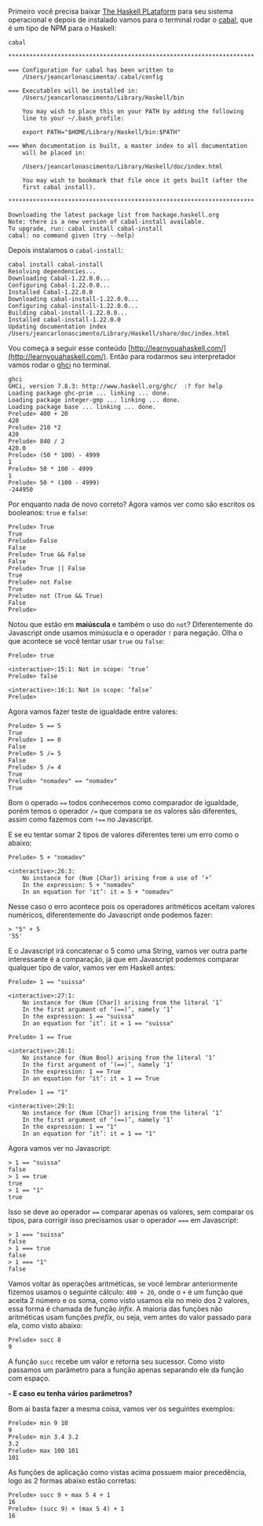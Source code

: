 Primeiro você precisa baixar [The Haskell PLataform](https://www.haskell.org/platform/) para seu sistema operacional e depois de instalado vamos para o terminal rodar o [cabal](https://www.haskell.org/cabal/), que é um tipo de NPM para o Haskell:
 
```
cabal

**********************************************************************

=== Configuration for cabal has been written to
    /Users/jeancarlonascimento/.cabal/config

=== Executables will be installed in:
    /Users/jeancarlonascimento/Library/Haskell/bin

    You may wish to place this on your PATH by adding the following
    line to your ~/.bash_profile:

    export PATH="$HOME/Library/Haskell/bin:$PATH"

=== When documentation is built, a master index to all documentation
    will be placed in:

    /Users/jeancarlonascimento/Library/Haskell/doc/index.html

    You may wish to bookmark that file once it gets built (after the
    first cabal install).

**********************************************************************

Downloading the latest package list from hackage.haskell.org
Note: there is a new version of cabal-install available.
To upgrade, run: cabal install cabal-install
cabal: no command given (try --help)

```

Depois instalamos o `cabal-install`:

```
cabal install cabal-install
Resolving dependencies...
Downloading Cabal-1.22.0.0...
Configuring Cabal-1.22.0.0...
Installed Cabal-1.22.0.0
Downloading cabal-install-1.22.0.0...
Configuring cabal-install-1.22.0.0...
Building cabal-install-1.22.0.0...
Installed cabal-install-1.22.0.0
Updating documentation index
/Users/jeancarlonascimento/Library/Haskell/share/doc/index.html

```

Vou começa a seguir esse conteúdo [http://learnyouahaskell.com/](http://learnyouahaskell.com/). Então para rodarmos seu interpretador vamos rodar o [ghci](https://downloads.haskell.org/~ghc/latest/docs/html/users_guide/ghci.html) no terminal.

```
ghci
GHCi, version 7.8.3: http://www.haskell.org/ghc/  :? for help
Loading package ghc-prim ... linking ... done.
Loading package integer-gmp ... linking ... done.
Loading package base ... linking ... done.
Prelude> 400 + 20
420
Prelude> 210 *2
420
Prelude> 840 / 2
420.0
Prelude> (50 * 100) - 4999
1
Prelude> 50 * 100 - 4999
1
Prelude> 50 * (100 - 4999)
-244950
```

Por enquanto nada de novo correto? Agora vamos ver como são escritos os booleanos: `true` e `false`:

```
Prelude> True 
True
Prelude> False
False
Prelude> True && False
False
Prelude> True || False
True
Prelude> not False
True
Prelude> not (True && True)
False
Prelude> 
```

Notou que estão em **maiúscula** e também o uso do `not`? Diferentemente do Javascript onde usamos minúsucla e o operador `!` para negação. Olha o que acontece se você tentar usar `true` ou `false`:

```
Prelude> true

<interactive>:15:1: Not in scope: ‘true’
Prelude> false

<interactive>:16:1: Not in scope: ‘false’
Prelude> 

```

Agora vamos fazer teste de igualdade entre valores:

```
Prelude> 5 == 5
True
Prelude> 1 == 0
False
Prelude> 5 /= 5
False
Prelude> 5 /= 4
True
Prelude> "nomadev" == "nomadev"
True
```

Bom o operado `==` todos conhecemos como comparador de igualdade, porém temos o operador `/=` que compara se os valores são diferentes, assim como fazemos com `!==` no Javascript.

E se eu tentar somar 2 tipos de valores diferentes terei um erro como o abaixo:

```
Prelude> 5 + "nomadev"

<interactive>:26:3:
    No instance for (Num [Char]) arising from a use of ‘+’
    In the expression: 5 + "nomadev"
    In an equation for ‘it’: it = 5 + "nomadev"
```

Nesse caso o erro acontece pois os operadores aritméticos aceitam valores numéricos, diferentemente do Javascript onde podemos fazer:

```
> "5" + 5
'55'
```

E o Javascript irá concatenar o 5 como uma String, vamos ver outra parte interessante é a comparação, já que em Javascript podemos comparar qualquer tipo de valor, vamos ver em Haskell antes:

```
Prelude> 1 == "suissa"

<interactive>:27:1:
    No instance for (Num [Char]) arising from the literal ‘1’
    In the first argument of ‘(==)’, namely ‘1’
    In the expression: 1 == "suissa"
    In an equation for ‘it’: it = 1 == "suissa"

Prelude> 1 == True

<interactive>:28:1:
    No instance for (Num Bool) arising from the literal ‘1’
    In the first argument of ‘(==)’, namely ‘1’
    In the expression: 1 == True
    In an equation for ‘it’: it = 1 == True

Prelude> 1 == "1"

<interactive>:29:1:
    No instance for (Num [Char]) arising from the literal ‘1’
    In the first argument of ‘(==)’, namely ‘1’
    In the expression: 1 == "1"
    In an equation for ‘it’: it = 1 == "1"

```

Agora vamos ver no Javascript:

```
> 1 == "suissa"
false
> 1 == true
true
> 1 == "1"
true
```

Isso se deve ao operador `==` comparar apenas os valores, sem comparar os tipos, para corrigir isso precisamos usar o operador `===` em Javascript:

```
> 1 === "suissa"
false
> 1 === true
false
> 1 === "1"
false

```


Vamos voltar às operações aritméticas, se você lembrar anteriormente fizemos usamos o seguinte cálculo: `400 + 20`, onde o `+` é um função que aceita 2 número e os soma, como visto usamos ela no meio dos 2 valores, essa forma é chamada de função *infix*. A maioria das funções não aritméticas usam funções *prefix*, ou seja, vem antes do valor passado para ela, como visto abaixo:

```
Prelude> succ 8
9
```

A função `succ` recebe um valor e retorna seu sucessor. Como visto passamos um parâmetro para a função apenas separando ele da função com espaço. 

**- E caso eu tenha vários parâmetros?** 

Bom ai basta fazer a mesma coisa, vamos ver os seguintes exemplos:

```
Prelude> min 9 10
9
Prelude> min 3.4 3.2 
3.2
Prelude> max 100 101
101
```

As funções de aplicação como vistas acima possuem maior precedência, logo as 2 formas abaixo estão corretas:

```
Prelude> succ 9 + max 5 4 + 1
16
Prelude> (succ 9) + (max 5 4) + 1
16
```












